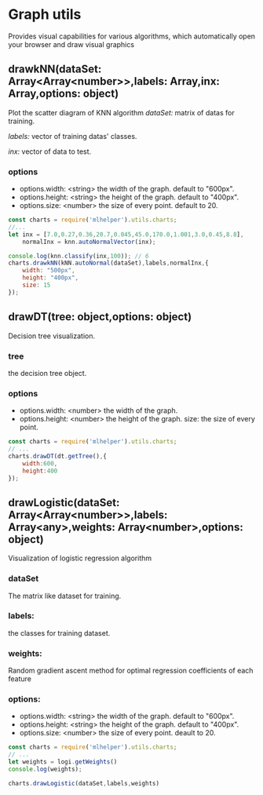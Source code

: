 # Graph utils
Provides visual capabilities for various algorithms, which automatically open your browser and draw visual graphics

## drawkNN(dataSet: Array<Array\<number>>,labels: Array<any>,inx: Array<number>,options: object)

Plot the scatter diagram of KNN algorithm
 *dataSet:* matrix of datas for training.

 *labels:* vector of training datas' classes.

 *inx:* vector of data to test.

### options

* options.width: \<string> the width of the graph. default to "600px".
* options.height: \<string> the height of the graph. default to "400px".
* options.size: \<number> the size of every point. default to 20.

```js
const charts = require('mlhelper').utils.charts;
//...
let inx = [7.0,0.27,0.36,20.7,0.045,45.0,170.0,1.001,3.0,0.45,8.8],
    normalInx = knn.autoNormalVector(inx);

console.log(knn.classify(inx,100)); // 6
charts.drawkNN(kNN.autoNormal(dataSet),labels,normalInx,{
    width: "500px",
    height: "400px",
    size: 15
});
```

## drawDT(tree: object,options: object)
Decision tree visualization.
### tree
the decision tree object.

### options
* options.width: \<number> the width of the graph. 
* options.height: \<number> the height of the graph. size: the size of every point.

```js
const charts = require('mlhelper').utils.charts;
// ...
charts.drawDT(dt.getTree(),{
    width:600,
    height:400
});
```

## drawLogistic(dataSet: Array<Array\<number>>,labels: Array\<any>,weights: Array\<number>,options: object)
Visualization of logistic regression algorithm

### dataSet
The matrix like dataset for training.

### labels:
the classes for training dataset.

### weights:
Random gradient ascent method for optimal regression coefficients of each feature

### options:
* options.width: \<string> the width of the graph. default to "600px".
* options.height: \<string> the height of the graph. default to "400px".
* options.size: \<number> the size of every point. deault to 20.

```js
const charts = require('mlhelper').utils.charts;
// ...
let weights = logi.getWeights()
console.log(weights);

charts.drawLogistic(dataSet,labels,weights)
```
